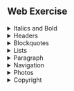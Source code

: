 

## Web Exercise

<details>
<summary>Italics and Bold</summary>

Writing in Markdown is not that hard! I will complete these lessons!

*"Of course," she whispered. Then, she shouted: "All I need is a little movie!"*

If you're thinking to yourself, This is unbelievable, you'd probably be right.
</details>

<details>
<summary>Headers</summary>

# Header one
## Header two
### Header three
#### Header four
##### Header five
###### Header six
 Colombian Symbolism in One Hundred Years of Solitude
 Here's some words about the book One Hundred Years....
</details>

<details>
<summary>Blockquotes</summary>

I read this interesting quote the other day:

> Her eyes had called him and his soul had leaped at the call.
> To live, to err, to fall, to triumph, to recreate life out of life!
> Once upon a time and a very good time it was there was a moocow coming down along the road and this moocow that was coming down along the road met a nicens little boy named baby tuckoo...
> His father told him that story: his father looked at him through a glass: he had a hairy face.
> He was baby tuckoo. The moocow came down the road where Betty Byrne lived: she sold lemon platt. He left her quickly, fearing that her intimacy might turn to jibing and wishing to be out of the way before she offered her ware to another, a tourist from England or a student of Trinity. Grafton Street, along which he walked, prolonged that moment of discouraged poverty. In the roadway at the head of the street a slab was set to the memory of Wolfe Tone and he remembered having been present with his father at its laying. He remembered with bitterness that scene of tawdry tribute. There were four French delegates in a brake and one, a plump smiling young man, held, wedged on a stick, a card on which were printed the words: VIVE L'IRLANDE!
</details>

<details>
<summary>Lists</summary>

- Flour,
- Cheese,
- Tomatoes,
</details>

<details>
<summary>Paragraph</summary>

We pictured the meek mild creatures where
They dwelt in their strawy pen,
Nor did it occur to one of us there
To doubt they were kneeling then.

1. Crack three eggs over a bowl.
   Now, you're going to want to crack the eggs in such a way that you don't make a mess. If you do make a mess, use a towel to clean it up!
   
2. Pour a gallon of milk into the bowl.
   Basically, take the same guidance as above: don't be messy, but if you are, clean it up!
</details>
<details>
<summary>Navigation</summary>

 ![search for it](https://www.google.com)  <br>
 ![You're really, really going to want to see this.](https://www.dailykitten.com)
  </details>

<details>
<summary> Photos </summary>

<p align ="center">
  <img src="https://upload.wikimedia.org/wikipedia/commons/5/56/Tiger.50.jpg" width="200" alt="A pretty tiger">
  <img src="https://upload.wikimedia.org/wikipedia/commons/a/a3/81_INF_DIV_SSI.jpg" width="200" alt="Black cat">
  <img src="https://icons.iconarchive.com/icons/google/noto-emoji-animals-nature/256/22221-cat-icon.png" width="200" alt="Orange cat">
</p>
</details>
<details>
<summary>Copyright</summary>
&copy; Hassan Rhioui
</details>


